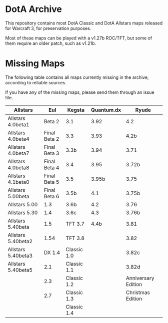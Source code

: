 # DotA Archive

This repository contains most DotA Classic and DotA Allstars maps released for Warcraft 3, for preservation purposes.

Most of these maps can be played with a v1.27b ROC/TFT, but some of them require an older patch, such as v1.21b.

# Missing Maps

The following table contains all maps currently missing in the archive, according to reliable sources.

If you have any of the missing maps, please send them through an issue file.

| Allstars | Eul | Kegsta | Quantum.dx | Ryude |
| -------- | -------- | -------- | -------- | -------- |
| Allstars 4.0beta1 | Beta 2 | 3.1 | 3.92 | 4.2 | 3.82 |
| Allstars 4.0beta4 | Final Beta 2 | 3.3 | 3.93 | 4.2b |
| Allstars 4.0beta7 | Final Beta 3 | 3.3b | 3.94 | 3.71 |
| Allstars 4.0beta8 | Final Beta 4 | 3.4 | 3.95 | 3.72b |
| Allstars 4.1beta0 | Final Beta 5 | 3.5 | 3.95b | 3.75 |
| Allstars 5.00beta | Final Beta 6 | 3.5b | 4.1 | 3.75b |
| Allstars 5.00 | 1.3 | 3.6b | 4.2 | 3.76 |
| Allstars 5.30 | 1.4 | 3.6c | 4.3 | 3.76b |
| Allstars 5.40beta | 1.5 | TFT 3.7 | 4.4b | 3.81 |
| Allstars 5.40beta2 | 1.54 | TFT 3.8 |  | 3.82 |
| Allstars 5.40beta3 | DX 1.4 | Classic 1.0 |  | 3.82c |
| Allstars 5.40beta5 | 2.1  | Classic 1.1 |  | 3.82d |
|  | 2.3 | Classic 1.2 |  | Anniversary Edition |
|  | 2.7 | Classic 1.3 |  | Christmas Edition |
|  |  | Classic 1.4 |  |  |